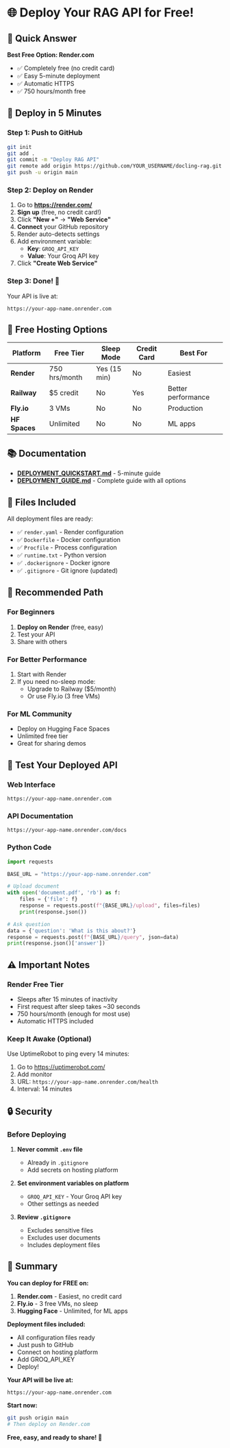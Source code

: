 # 🌐 Deploy Your RAG API for Free!

## 🎯 Quick Answer

**Best Free Option: Render.com**
- ✅ Completely free (no credit card)
- ✅ Easy 5-minute deployment
- ✅ Automatic HTTPS
- ✅ 750 hours/month free

## 🚀 Deploy in 5 Minutes

### Step 1: Push to GitHub
```bash
git init
git add .
git commit -m "Deploy RAG API"
git remote add origin https://github.com/YOUR_USERNAME/docling-rag.git
git push -u origin main
```

### Step 2: Deploy on Render
1. Go to **https://render.com/**
2. **Sign up** (free, no credit card!)
3. Click **"New +"** → **"Web Service"**
4. **Connect** your GitHub repository
5. Render auto-detects settings
6. Add environment variable:
   - **Key**: `GROQ_API_KEY`
   - **Value**: Your Groq API key
7. Click **"Create Web Service"**

### Step 3: Done! 🎉
Your API is live at:
```
https://your-app-name.onrender.com
```

## 🌟 Free Hosting Options

| Platform | Free Tier | Sleep Mode | Credit Card | Best For |
|----------|-----------|------------|-------------|----------|
| **Render** | 750 hrs/month | Yes (15 min) | No | Easiest |
| **Railway** | $5 credit | No | Yes | Better performance |
| **Fly.io** | 3 VMs | No | No | Production |
| **HF Spaces** | Unlimited | No | No | ML apps |

## 📚 Documentation

- **[DEPLOYMENT_QUICKSTART.md](DEPLOYMENT_QUICKSTART.md)** - 5-minute guide
- **[DEPLOYMENT_GUIDE.md](DEPLOYMENT_GUIDE.md)** - Complete guide with all options

## 🔧 Files Included

All deployment files are ready:
- ✅ `render.yaml` - Render configuration
- ✅ `Dockerfile` - Docker configuration
- ✅ `Procfile` - Process configuration
- ✅ `runtime.txt` - Python version
- ✅ `.dockerignore` - Docker ignore
- ✅ `.gitignore` - Git ignore (updated)

## 🎯 Recommended Path

### For Beginners
1. **Deploy on Render** (free, easy)
2. Test your API
3. Share with others

### For Better Performance
1. Start with Render
2. If you need no-sleep mode:
   - Upgrade to Railway ($5/month)
   - Or use Fly.io (3 free VMs)

### For ML Community
- Deploy on Hugging Face Spaces
- Unlimited free tier
- Great for sharing demos

## 🧪 Test Your Deployed API

### Web Interface
```
https://your-app-name.onrender.com
```

### API Documentation
```
https://your-app-name.onrender.com/docs
```

### Python Code
```python
import requests

BASE_URL = "https://your-app-name.onrender.com"

# Upload document
with open('document.pdf', 'rb') as f:
    files = {'file': f}
    response = requests.post(f"{BASE_URL}/upload", files=files)
    print(response.json())

# Ask question
data = {'question': 'What is this about?'}
response = requests.post(f"{BASE_URL}/query", json=data)
print(response.json()['answer'])
```

## ⚠️ Important Notes

### Render Free Tier
- Sleeps after 15 minutes of inactivity
- First request after sleep takes ~30 seconds
- 750 hours/month (enough for most use)
- Automatic HTTPS included

### Keep It Awake (Optional)
Use UptimeRobot to ping every 14 minutes:
1. Go to https://uptimerobot.com/
2. Add monitor
3. URL: `https://your-app-name.onrender.com/health`
4. Interval: 14 minutes

## 🔒 Security

### Before Deploying
1. **Never commit `.env` file**
   - Already in `.gitignore`
   - Add secrets on hosting platform

2. **Set environment variables on platform**
   - `GROQ_API_KEY` - Your Groq API key
   - Other settings as needed

3. **Review `.gitignore`**
   - Excludes sensitive files
   - Excludes user documents
   - Includes deployment files

## 🎉 Summary

**You can deploy for FREE on:**
1. **Render.com** - Easiest, no credit card
2. **Fly.io** - 3 free VMs, no sleep
3. **Hugging Face** - Unlimited, for ML apps

**Deployment files included:**
- All configuration files ready
- Just push to GitHub
- Connect on hosting platform
- Add GROQ_API_KEY
- Deploy!

**Your API will be live at:**
```
https://your-app-name.onrender.com
```

**Start now:**
```bash
git push origin main
# Then deploy on Render.com
```

**Free, easy, and ready to share! 🚀**
